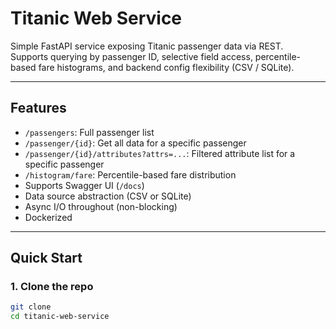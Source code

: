 # Titanic Web Service

Simple FastAPI service exposing Titanic passenger data via REST.  
Supports querying by passenger ID, selective field access, percentile-based fare histograms, and backend config flexibility (CSV / SQLite).

---

## Features

- `/passengers`: Full passenger list
- `/passenger/{id}`: Get all data for a specific passenger
- `/passenger/{id}/attributes?attrs=...`: Filtered attribute list for a specific passenger
- `/histogram/fare`: Percentile-based fare distribution
- Supports Swagger UI (`/docs`)
- Data source abstraction (CSV or SQLite)
- Async I/O throughout (non-blocking)
- Dockerized

---

## Quick Start

### 1. Clone the repo

```bash
git clone 
cd titanic-web-service
